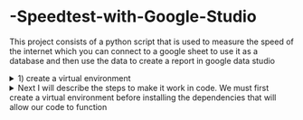 # -Speedtest-with-Google-Studio
This project consists of a python script that is used to measure the speed of the internet which you can connect to a google sheet to use it as a database and then use the data to create a report in google data studio


<details>
<summary> 1) create a virtual environment</summary>

    python -m venv virtual

we activate the virtual environment 
   
    .\virtual\Scripts\activate  # windows 
     source tfod/bin/activate # Linux


</details>




<details>
<summary> Next I will describe the steps to make it work in code.
We must first create a virtual environment before installing the dependencies that will allow our code to function</summary>

Now we are going to install the dependencies in our virtual environment
and I will explain the libraries that we are going to use in our code


1) os: This library provides a way to interact with the operating system. In this case, it is used to set the TK_SILENCE_DEPRECATION environment variable to 1, which prevents deprecation warnings from being displayed in the console output.
To install this library, you don't need to do anything, since it comes included with Python.

2) time: This library provides functions to work with time. In this case, it is used to measure the duration of an operation.
To install this library, you don't need to do anything, as it is also included with Python.

3) pandas: This library is a popular tool for data analysis and manipulation in Python. In this case, it is used to work with tabular data.
To install this library, you can use pip, the Python package manager, by running the following command at the command line: pip install pandas.

4) threading: This library provides an approach to working with threads in Python. In this case, it is used to execute a function on a separate thread.
To install this library, you don't need to do anything, as it is also included with Python.

5) speedtest: This library provides a way to measure the speed of the Internet. In this case, it is used to measure download and upload speed.
To install this library, you can use pip, by running the following command on the command line: pip install speedtest-cli.

6) socket: This library provides a way to interact with sockets in Python. In this case, it is used to obtain information about the IP address of the system.
To install this library, you don't need to do anything, as it is also included with Python.

7) gspread: This library provides an interface to work with Google spreadsheets. In this case, it is used to write the speed test results to a spreadsheet.
To install this library, you can use pip by running the following command at the command line: pip install gspread.

To use gspread, you will also need to install oauth2client. You can install it using pip by running the following command at the command line: pip install oauth2client.    

</details>

    
   
    
    
    

    
